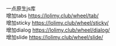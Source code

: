 一点原生js库<br>
增加tabs https://lolimy.club/wheel/tab/<br>
增加sticky https://lolimy.club/wheel/sticky/<br>
增加dialog https://lolimy.club/wheel/dialog/<br>
增加slide https://lolimy.club/wheel/slide/<br>
